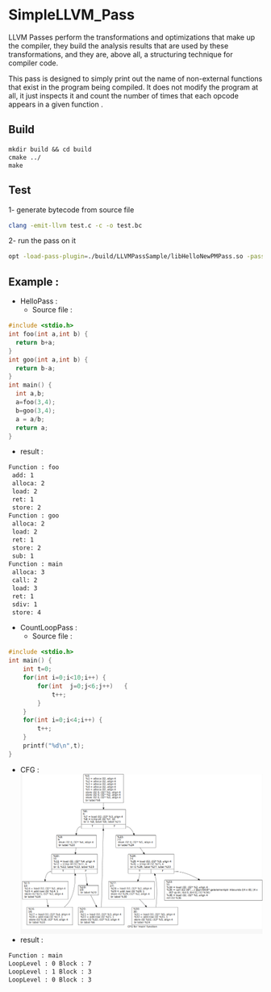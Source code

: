 # SimpleLLVM_Pass
LLVM Passes perform the transformations and optimizations that make up the compiler, they build the analysis results that are used by these transformations, and they are, above all, a structuring technique for compiler code.

This pass is designed to simply print out the name of non-external functions that exist in the program being compiled. It does not modify the program at all, it just inspects it and count the number of times that each opcode appears in a given function .
## Build
```
mkdir build && cd build
cmake ../
make
```
## Test
1- generate bytecode from source file
```bash
clang -emit-llvm test.c -c -o test.bc
```
2- run the pass on it
```bash
opt -load-pass-plugin=./build/LLVMPassSample/libHelloNewPMPass.so -passes="hello-new-pm-pass" -S test.bc -o=test.ll
```
## Example :
* HelloPass :
  * Source file :
```C
#include <stdio.h>
int foo(int a,int b) {
  return b+a;
}
int goo(int a,int b) {
  return b-a;
}
int main() {
  int a,b;
  a=foo(3,4);
  b=goo(3,4);
  a = a/b;
  return a;
}
```
  * result :
```
Function : foo
 add: 1
 alloca: 2
 load: 2
 ret: 1
 store: 2
Function : goo
 alloca: 2
 load: 2
 ret: 1
 store: 2
 sub: 1
Function : main
 alloca: 3
 call: 2
 load: 3
 ret: 1
 sdiv: 1
 store: 4
```
* CountLoopPass :
  + Source file :
```C
#include <stdio.h>
int main() {
	int t=0;
	for(int i=0;i<10;i++) {
		for(int  j=0;j<6;j++)	{
			t++;
		}
	}
	for(int i=0;i<4;i++) {
		t++;
	}
	printf("%d\n",t);
}
```
  + CFG :
![Flag](img/CFG.png)
  + result :
```
Function : main
LoopLevel : 0 Block : 7
LoopLevel : 1 Block : 3
LoopLevel : 0 Block : 3
```
